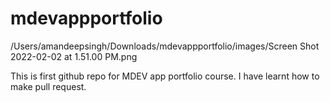 # mdevappportfolio

/Users/amandeepsingh/Downloads/mdevappportfolio/images/Screen Shot 2022-02-02 at 1.51.00 PM.png

This is first github repo for MDEV app portfolio course.
I have learnt how to make pull request.
